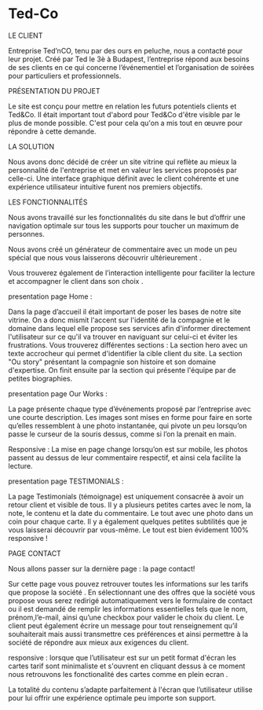 # Ted-Co

LE CLIENT


Entreprise Ted’nCO, tenu par des ours en peluche, nous a contacté pour leur projet. Créé par Ted le 3è à Budapest, l’entreprise répond aux besoins de ses clients en ce qui concerne l’événementiel et l’organisation de soirées pour particuliers et professionnels.


PRÉSENTATION DU PROJET 


 Le site est conçu pour mettre en relation les futurs potentiels clients et Ted&Co. 
Il était important tout d'abord pour Ted&Co d'être visible par le plus de monde possible. 
C'est pour cela qu'on a mis tout en œuvre pour répondre à cette demande.


LA SOLUTION

Nous avons donc décidé de créer un site vitrine qui reflète au mieux la personnalité de l'entreprise et met en valeur les services proposés par celle-ci. Une interface graphique définit avec le client cohérente et une expérience utilisateur intuitive furent nos premiers objectifs.


LES FONCTIONNALITÉS

Nous avons travaillé sur les fonctionnalités du site dans le but d’offrir une navigation optimale sur tous les supports pour toucher un maximum de personnes.

Nous avons créé un générateur de commentaire avec un mode un peu spécial que nous vous laisserons découvrir ultérieurement .

Vous trouverez également de l’interaction intelligente pour faciliter la lecture et accompagner le client dans son choix .

presentation page Home :

Dans la page d’accueil il était important de poser les bases de notre site vitrine. On a donc mismit l'accent sur l'identité de la compagnie et le domaine dans lequel elle propose ses services afin d'informer directement l'utilisateur sur ce qu'il va trouver en naviguant sur celui-ci et éviter les frustrations. Vous trouverez différentes sections :
La section hero avec un texte accrocheur qui permet d'identifier la cible client du site.
La section "Ou story" présentant la compagnie son histoire et son domaine d'expertise.
On finit ensuite par la section qui présente l'équipe par de petites biographies.


presentation page Our Works :

La page présente chaque type d’événements proposé par l’entreprise avec une courte description. Les images sont mises en forme pour faire en sorte qu’elles ressemblent à une photo instantanée, qui pivote un peu lorsqu’on passe le curseur de la souris dessus, comme si l’on la prenait en main. 

Responsive : La mise en page change lorsqu’on est sur mobile, les photos passent au dessus de leur commentaire respectif, et ainsi cela facilite la lecture. 

presentation page TESTIMONIALS :

La page Testimonials (témoignage) est uniquement consacrée à avoir un retour client et visible de tous. Il y a plusieurs petites cartes avec le nom, la note, le contenu et la date du commentaire. Le tout avec une photo dans un coin pour chaque carte. Il y a également quelques petites subtilités que je vous laisserai découvrir par vous-même. Le tout est bien évidement 100% responsive !






PAGE CONTACT

Nous allons passer sur la dernière page : la page contact!

Sur cette page vous pouvez retrouver toutes les informations sur les tarifs que propose la société .
En sélectionnant une des offres que la société vous propose vous serez redirigé automatiquement vers le formulaire de contact ou il est demandé de remplir les informations essentielles tels que le nom, prénom,l’e-mail, ainsi qu’une checkbox pour valider le choix du client. 
Le client peut également écrire un message pour tout renseignement qu’il souhaiterait mais aussi transmettre ces préférences et ainsi permettre à la société de répondre aux mieux aux exigences du client.

responsive :  lorsque que l’utilisateur est sur un petit format d'écran les cartes tarif sont minimaliste et s'ouvrent en cliquant dessus à ce moment nous retrouvons les fonctionalité des cartes comme en plein ecran  .

La totalité du contenu s’adapte parfaitement à l'écran que l’utilisateur utilise pour lui offrir une expérience optimale peu importe son support.
